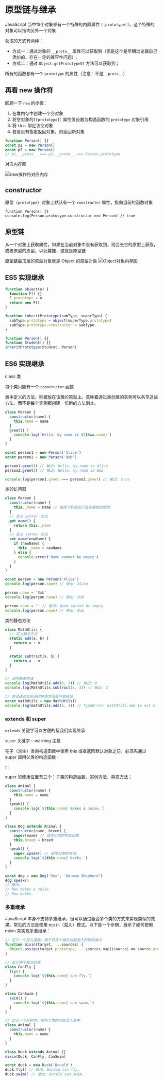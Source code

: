 # 原型链与继承

JavaScript 当中每个对象都有一个特殊的内置属性 `[[prototype]]`，这个特殊的对象可以指向另外一个对象

获取的方式有两种：

- 方式一：通过对象的 `__proto__` 属性可以获取到（但是这个是早期浏览器自己添加的，存在一定的兼容性问题）；
- 方式二：通过 `Object.getPrototypeOf` 方法可以获取到；

所有的函数都有一个 `prototype` 的属性（注意：不是`__proto__`）

## 再看 new 操作符

回顾一下 `new` 的步骤：

1. 在堆内存中创建一个空对象
2. 将空对象的`[[prototype]]` 属性值设置为构造函数的 `prototype` 对象引用
3. 将 `this` 绑定该空对象
4. 若是没有指定返回对象，则返回新对象

```js
function Person() {}
const p1 = new Person()
const p2 = new Person()
// p1.__proto__ === p2.__proto__ === Person.prototype
```

对应内存图

![new操作符对应内存](../assets//new_process.webp)

## constructor

原型（`prototype`）对象上默认有一个 `constructor` 属性，指向当前的函数对象

```js{2}
function Person() {}
console.log(Person.prototype.constructor === Person) // true
```

## 原型链

从一个对象上获取属性，如果在当前对象中没有获取到，则会去它的原型上获取，或者原型的原型，以此类推，这就是原型链

原型链最顶层的原型对象就是 Object 的原型对象
![Object对象内存图](../assets/object_prototype.webp)

## ES5 实现继承

```js
function object(o) {
  function F() {}
  F.prototype = o
  return new F()
}

function inheritPrototype(subType, superType) {
  subType.prototype = object(superType.prototype)
  subType.prototype.constructor = subType
}

function Person() {}
function Student() {}
inheritPrototype(Student, Person)
```

## ES6 实现继承

class 类

每个类只能有一个 `constructor` 函数

类中定义的方法，则被放在该类的原型上。意味着通过类创建的实例可以共享这些方法，而不是每个实例都创建一份新的方法副本。

```js
class Person {
  constructor(name) {
    this.name = name
  }
  greet() {
    console.log(`Hello, my name is ${this.name}`)
  }
}

const person1 = new Person('Alice')
const person2 = new Person('Bob')

person1.greet() // 输出: Hello, my name is Alice
person2.greet() // 输出: Hello, my name is Bob

console.log(person1.greet === person2.greet) // 输出: true
```

类的访问器

```js
class Person {
  constructor(name) {
    this._name = name // 使用下划线表示私有属性的惯例
  }
  // 定义 getter 方法
  get name() {
    return this._name
  }
  // 定义 setter 方法
  set name(newName) {
    if (newName) {
      this._name = newName
    } else {
      console.error('Name cannot be empty')
    }
  }
}

const person = new Person('Alice')
console.log(person.name) // 输出: Alice

person.name = 'Bob'
console.log(person.name) // 输出: Bob

person.name = '' // 输出: Name cannot be empty
console.log(person.name) // 输出: Bob
```

类的静态方法

```js
class MathUtils {
  // 定义静态方法
  static add(a, b) {
    return a + b
  }

  static subtract(a, b) {
    return a - b
  }
}

// 调用静态方法
console.log(MathUtils.add(5, 3)) // 输出: 8
console.log(MathUtils.subtract(5, 3)) // 输出: 2

// 尝试通过实例调用静态方法会导致错误
const mathUtils = new MathUtils()
console.log(mathUtils.add(5, 3)) // TypeError: mathUtils.add is not a function
```

### extends 和 super

`extends` 关键字可以方便的帮我们实现继承

`super` 关键字
:::warning 注意

在子（派生）类的构造函数中使用 this 或者返回默认对象之前，必须先通过 super 调用父类的构造函数！

:::

super 的使用位置有三个：子类的构造函数、实例方法、静态方法；

```js
class Animal {
  constructor(name) {
    this.name = name
  }
  speak() {
    console.log(`${this.name} makes a noise.`)
  }
}

class Dog extends Animal {
  constructor(name, breed) {
    super(name) // 调用父类的构造函数
    this.breed = breed
  }
  speak() {
    super.speak() // 调用父类的方法
    console.log(`${this.name} barks.`)
  }
}

const dog = new Dog('Rex', 'German Shepherd')
dog.speak()
// 输出:
// Rex makes a noise.
// Rex barks.
```

### 多重继承

JavaScript 本身不支持多重继承，但可以通过组合多个类的方式来实现类似的效果。常见的方法是使用 `mixin`（混入）模式。以下是一个示例，展示了如何使用 mixin 来实现多重继承：

```js
// 定义一个混入函数，用于将多个类的功能混入到目标类中
function mixin(target, ...sources) {
  Object.assign(target.prototype, ...sources.map((source) => source.prototype))
}

// 定义两个独立的类
class CanFly {
  fly() {
    console.log(`${this.name} can fly.`)
  }
}

class CanSwim {
  swim() {
    console.log(`${this.name} can swim.`)
  }
}

// 定义一个新的类，将两个类的功能混入其中
class Animal {
  constructor(name) {
    this.name = name
  }
}

class Duck extends Animal {}
mixin(Duck, CanFly, CanSwim)

const duck = new Duck('Donald')
duck.fly() // 输出: Donald can fly.
duck.swim() // 输出: Donald can swim.
```
